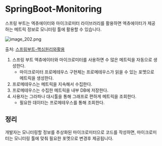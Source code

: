 # SpringBoot-Monitoring
  
스프링 부트는 엑츄에이터와 마이크로미터 라이브러리를 활용하면 
엑츄에이터가 제공하는 메트릭 정보로 모니터링 툴에 활용할 수 있습니다. 
  
![image_202.png](image_202.png)  
  
출처: [스프링부트-핵심원리와활용](https://inf.run/7VBBx)    
  
1. 스프링 부트 액츄에이터와 마이크로미터를 사용하면 수 많은 메트릭을 자동으로 생성한다.
   + 마이크로미터 프로메테우스 구현체는 프로메테우스가 읽을 수 있는 포멧으로 메트릭을 생성한다.
2. 프로메테우스는 메트릭을 지속해서 수집한다.
3. 프로메테우스는 수집한 메트릭을 내부 DB에 저장한다.
4. 사용자는 그라파나 대시툴을 통해 그래프로 편하게 메트릭을 조회한다.
   + 필요한 데이터는 프로메테우스를 통해 조회한다.  
  
  
## 정리  
개발자는 모니터링할 정보를 추상화된 마이크로미터으로 코드를 작성하면, 마이크로미터는 모니터링 툴에 맞춰
필요한 포멧으로 변경후 제공됩니다.  
  

  
